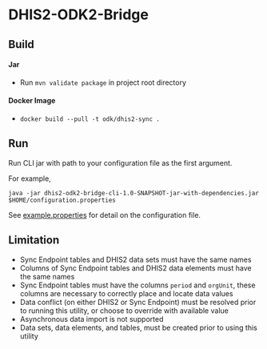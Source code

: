 # DHIS2-ODK2-Bridge

## Build
 
#### Jar

  - Run `mvn validate package` in project root directory

#### Docker Image

  - `docker build --pull -t odk/dhis2-sync .`
  
## Run

Run CLI jar with path to your configuration file as the first argument.

For example, 
```
java -jar dhis2-odk2-bridge-cli-1.0-SNAPSHOT-jar-with-dependencies.jar $HOME/configuration.properties
```

See [example.properties](example.properties) for detail on the configuration file. 

## Limitation

 - Sync Endpoint tables and DHIS2 data sets must have the same names
 - Columns of Sync Endpoint tables and DHIS2 data elements must have the same names
 - Sync Endpoint tables must have the columns `period` and `orgUnit`, 
 these columns are necessary to correctly place and locate data values
 - Data conflict (on either DHIS2 or Sync Endpoint) must be resolved prior to running this utility, 
 or choose to override with available value
 - Asynchronous data import is not supported
 - Data sets, data elements, and tables, must be created prior to using this utility
